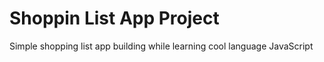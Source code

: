# Shoppin List App Project

Simple shopping list app building while learning cool language JavaScript
